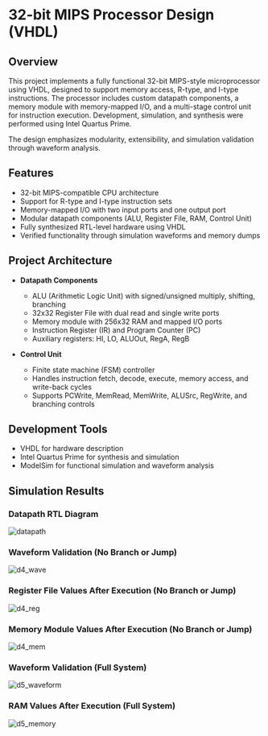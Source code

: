 # 32-bit MIPS Processor Design (VHDL)
## Overview
This project implements a fully functional 32-bit MIPS-style microprocessor using VHDL, designed to support memory access, R-type, and I-type instructions.
The processor includes custom datapath components, a memory module with memory-mapped I/O, and a multi-stage control unit for instruction execution.
Development, simulation, and synthesis were performed using Intel Quartus Prime.

The design emphasizes modularity, extensibility, and simulation validation through waveform analysis.

## Features
- 32-bit MIPS-compatible CPU architecture
- Support for R-type and I-type instruction sets
- Memory-mapped I/O with two input ports and one output port
- Modular datapath components (ALU, Register File, RAM, Control Unit)
- Fully synthesized RTL-level hardware using VHDL
- Verified functionality through simulation waveforms and memory dumps

## Project Architecture
- **Datapath Components**
  - ALU (Arithmetic Logic Unit) with signed/unsigned multiply, shifting, branching
  - 32x32 Register File with dual read and single write ports
  - Memory module with 256x32 RAM and mapped I/O ports
  - Instruction Register (IR) and Program Counter (PC)
  - Auxiliary registers: HI, LO, ALUOut, RegA, RegB

- **Control Unit**
  - Finite state machine (FSM) controller
  - Handles instruction fetch, decode, execute, memory access, and write-back cycles
  - Supports PCWrite, MemRead, MemWrite, ALUSrc, RegWrite, and branching controls
    
## Development Tools
- VHDL for hardware description
- Intel Quartus Prime for synthesis and simulation
- ModelSim for functional simulation and waveform analysis

## Simulation Results

### Datapath RTL Diagram
![datapath](https://github.com/user-attachments/assets/021df629-747b-455b-b105-b564abfb603a)

### Waveform Validation (No Branch or Jump)
![d4_wave](https://github.com/user-attachments/assets/8b6681e5-7f59-4042-b397-a641baaa1e89)

### Register File Values After Execution (No Branch or Jump)
![d4_reg](https://github.com/user-attachments/assets/f837559a-3092-4b40-a817-3535aed81cd9)

### Memory Module Values After Execution (No Branch or Jump)
![d4_mem](https://github.com/user-attachments/assets/d589f2b6-cb06-4189-8286-4eee037adf37)

### Waveform Validation (Full System)
![d5_waveform](https://github.com/user-attachments/assets/24e34ed8-78ee-40b5-bede-ba1ade24967a)

### RAM Values After Execution (Full System)
![d5_memory](https://github.com/user-attachments/assets/78f0a52b-a9e4-481f-8819-ec55a882fa05)
